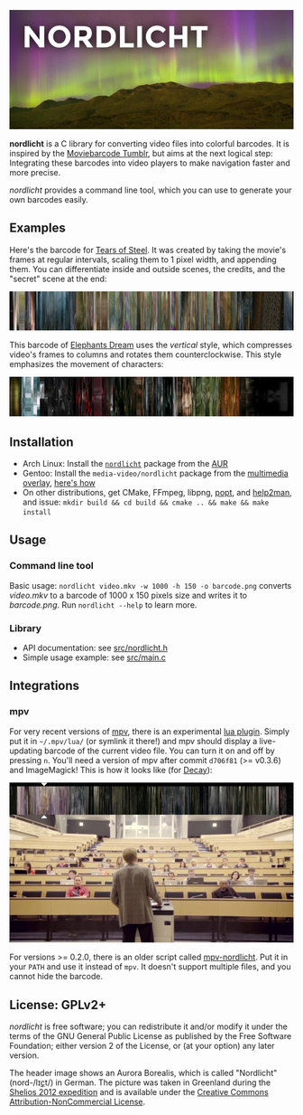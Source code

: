 ![](examples/nordlicht-logo.png)

**nordlicht** is a C library for converting video files into colorful barcodes. It is inspired by the [Moviebarcode Tumblr](http://moviebarcode.tumblr.com/), but aims at the next logical step: Integrating these barcodes into video players to make navigation faster and more precise.

*nordlicht* provides a command line tool, which you can use to generate your own barcodes easily.

## Examples

Here's the barcode for [Tears of Steel](http://tearsofsteel.org/). It was created by taking the movie's frames at regular intervals, scaling them to 1 pixel width, and appending them. You can differentiate inside and outside scenes, the credits, and the "secret" scene at the end:

![](examples/tears-of-steel.png)

This barcode of [Elephants Dream](http://www.elephantsdream.org/) uses the *vertical* style, which compresses video's frames to columns and rotates them counterclockwise. This style emphasizes the movement of characters:

![](examples/elephants-dream-vertical.png)

## Installation

- Arch Linux: Install the [`nordlicht`](https://aur.archlinux.org/packages/nordlicht/) package from the [AUR](https://wiki.archlinux.org/index.php/Arch_User_Repository)
- Gentoo: Install the `media-video/nordlicht` package from the [multimedia overlay](https://gitorious.org/gentoo-multimedia/gentoo-multimedia), [here's how](https://www.gentoo.org/proj/en/overlays/userguide.xml)
- On other distributions, get CMake, FFmpeg, libpng, [popt](http://freecode.com/projects/popt), and [help2man](https://www.gnu.org/software/help2man/), and issue: `mkdir build && cd build && cmake .. && make && make install`

## Usage

### Command line tool

Basic usage: `nordlicht video.mkv -w 1000 -h 150 -o barcode.png` converts *video.mkv* to a barcode of 1000 x 150 pixels size and writes it to *barcode.png*. Run `nordlicht --help` to learn more.

### Library

- API documentation: see [src/nordlicht.h](src/nordlicht.h)
- Simple usage example: see [src/main.c](src/main.c)

## Integrations

### mpv

For very recent versions of [mpv](http://mpv.io/), there is an experimental [lua plugin](/utils/mpv-nordlicht.lua). Simply put it in `~/.mpv/lua/` (or symlink it there!) and mpv should display a live-updating barcode of the current video file. You can turn it on and off by pressing `n`. You'll need a version of mpv after commit `d706f81` (>= v0.3.6) and ImageMagick! This is how it looks like (for [Decay](http://www.decayfilm.com/)):

![](/examples/mpv-integration.png)

For versions >= 0.2.0, there is an older script called [mpv-nordlicht](/utils/mpv-nordlicht). Put it in your `PATH` and use it instead of `mpv`. It doesn't support multiple files, and you cannot hide the barcode. 

## License: GPLv2+

*nordlicht* is free software; you can redistribute it and/or modify it under the terms of the GNU General Public License as published by the Free Software Foundation; either version 2 of the License, or (at your option) any later version.

The header image shows an Aurora Borealis, which is called "Nordlicht" (nord-/lɪ[ç](https://en.wikipedia.org/wiki/Voiceless_palatal_fricative)t/) in German. The picture was taken in Greenland during the [Shelios 2012 expedition](http://shelios.com/sh2012) and is available under the [Creative Commons Attribution-NonCommercial License](https://creativecommons.org/licenses/by-nc/2.0/).
